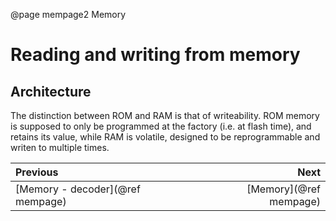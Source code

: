 @page mempage2 Memory

# Reading and writing from memory

## Architecture

The distinction between ROM and RAM is that of writeability. ROM memory is supposed to only be programmed at the factory
(i.e. at flash time), and retains its value, while RAM is volatile, designed to be reprogrammable and writen to multiple
times. 

<div class="section_buttons">
 
| Previous                         |                              Next |
|:---------------------------------|----------------------------------:|
| [Memory - decoder](@ref mempage) | [Memory](@ref mempage)            |
 
</div>